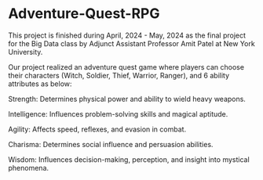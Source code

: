 # Adventure-Quest-RPG

This project is finished during April, 2024 - May, 2024 as the final project for the Big Data class by Adjunct Assistant Professor Amit Patel at New York University.

Our project realized an adventure quest game where players can choose their characters (Witch, Soldier, Thief, Warrior, Ranger), and 6 ability attributes as below:

Strength: Determines physical power and ability to wield heavy weapons.

Intelligence: Influences problem-solving skills and magical aptitude.

Agility: Affects speed, reflexes, and evasion in combat.

Charisma: Determines social influence and persuasion abilities.

Wisdom: Influences decision-making, perception, and insight into mystical phenomena.
